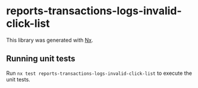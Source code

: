 # reports-transactions-logs-invalid-click-list

This library was generated with [Nx](https://nx.dev).

## Running unit tests

Run `nx test reports-transactions-logs-invalid-click-list` to execute the unit tests.
